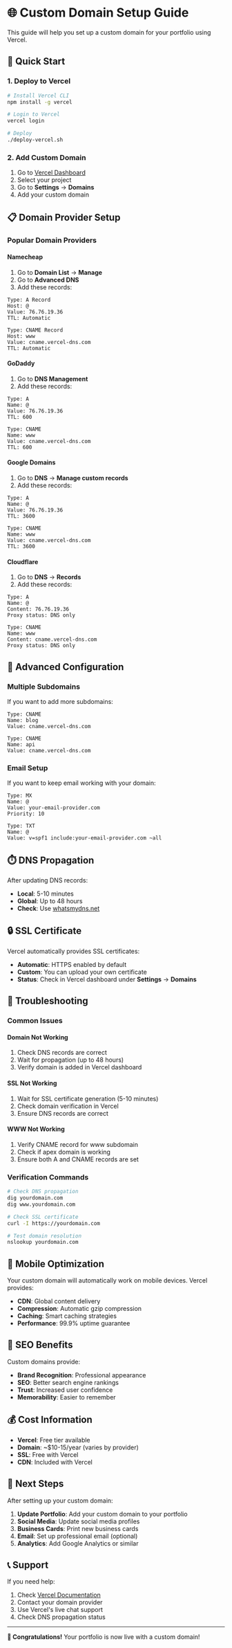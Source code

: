 # 🌐 Custom Domain Setup Guide

This guide will help you set up a custom domain for your portfolio using Vercel.

## 🚀 Quick Start

### 1. Deploy to Vercel
```bash
# Install Vercel CLI
npm install -g vercel

# Login to Vercel
vercel login

# Deploy
./deploy-vercel.sh
```

### 2. Add Custom Domain
1. Go to [Vercel Dashboard](https://vercel.com/dashboard)
2. Select your project
3. Go to **Settings** → **Domains**
4. Add your custom domain

## 📋 Domain Provider Setup

### Popular Domain Providers

#### **Namecheap**
1. Go to **Domain List** → **Manage**
2. Go to **Advanced DNS**
3. Add these records:

```
Type: A Record
Host: @
Value: 76.76.19.36
TTL: Automatic

Type: CNAME Record
Host: www
Value: cname.vercel-dns.com
TTL: Automatic
```

#### **GoDaddy**
1. Go to **DNS Management**
2. Add these records:

```
Type: A
Name: @
Value: 76.76.19.36
TTL: 600

Type: CNAME
Name: www
Value: cname.vercel-dns.com
TTL: 600
```

#### **Google Domains**
1. Go to **DNS** → **Manage custom records**
2. Add these records:

```
Type: A
Name: @
Value: 76.76.19.36
TTL: 3600

Type: CNAME
Name: www
Value: cname.vercel-dns.com
TTL: 3600
```

#### **Cloudflare**
1. Go to **DNS** → **Records**
2. Add these records:

```
Type: A
Name: @
Content: 76.76.19.36
Proxy status: DNS only

Type: CNAME
Name: www
Content: cname.vercel-dns.com
Proxy status: DNS only
```

## 🔧 Advanced Configuration

### Multiple Subdomains
If you want to add more subdomains:

```
Type: CNAME
Name: blog
Value: cname.vercel-dns.com

Type: CNAME
Name: api
Value: cname.vercel-dns.com
```

### Email Setup
If you want to keep email working with your domain:

```
Type: MX
Name: @
Value: your-email-provider.com
Priority: 10

Type: TXT
Name: @
Value: v=spf1 include:your-email-provider.com ~all
```

## ⏱️ DNS Propagation

After updating DNS records:
- **Local**: 5-10 minutes
- **Global**: Up to 48 hours
- **Check**: Use [whatsmydns.net](https://whatsmydns.net)

## 🔒 SSL Certificate

Vercel automatically provides SSL certificates:
- **Automatic**: HTTPS enabled by default
- **Custom**: You can upload your own certificate
- **Status**: Check in Vercel dashboard under **Settings** → **Domains**

## 🐛 Troubleshooting

### Common Issues

#### **Domain Not Working**
1. Check DNS records are correct
2. Wait for propagation (up to 48 hours)
3. Verify domain is added in Vercel dashboard

#### **SSL Not Working**
1. Wait for SSL certificate generation (5-10 minutes)
2. Check domain verification in Vercel
3. Ensure DNS records are correct

#### **WWW Not Working**
1. Verify CNAME record for www subdomain
2. Check if apex domain is working
3. Ensure both A and CNAME records are set

### Verification Commands

```bash
# Check DNS propagation
dig yourdomain.com
dig www.yourdomain.com

# Check SSL certificate
curl -I https://yourdomain.com

# Test domain resolution
nslookup yourdomain.com
```

## 📱 Mobile Optimization

Your custom domain will automatically work on mobile devices. Vercel provides:
- **CDN**: Global content delivery
- **Compression**: Automatic gzip compression
- **Caching**: Smart caching strategies
- **Performance**: 99.9% uptime guarantee

## 🎯 SEO Benefits

Custom domains provide:
- **Brand Recognition**: Professional appearance
- **SEO**: Better search engine rankings
- **Trust**: Increased user confidence
- **Memorability**: Easier to remember

## 💰 Cost Information

- **Vercel**: Free tier available
- **Domain**: ~$10-15/year (varies by provider)
- **SSL**: Free with Vercel
- **CDN**: Included with Vercel

## 🚀 Next Steps

After setting up your custom domain:

1. **Update Portfolio**: Add your custom domain to your portfolio
2. **Social Media**: Update social media profiles
3. **Business Cards**: Print new business cards
4. **Email**: Set up professional email (optional)
5. **Analytics**: Add Google Analytics or similar

## 📞 Support

If you need help:
1. Check [Vercel Documentation](https://vercel.com/docs)
2. Contact your domain provider
3. Use Vercel's live chat support
4. Check DNS propagation status

---

**🎉 Congratulations!** Your portfolio is now live with a custom domain! 